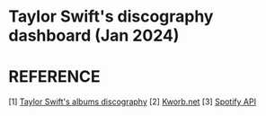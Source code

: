 # Taylor Swift's discography dashboard (Jan 2024)

# REFERENCE
[1] [Taylor Swift's albums discography](https://en.wikipedia.org/wiki/Taylor_Swift_albums_discography)
[2] [Kworb.net](https://kworb.net/)
[3] [Spotify API](https://developer.spotify.com/documentation/web-api)
